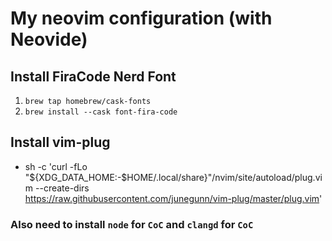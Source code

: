# My neovim configuration (with Neovide)

## Install FiraCode Nerd Font
1. `brew tap homebrew/cask-fonts`
2. `brew install --cask font-fira-code`

## Install vim-plug
* sh -c 'curl -fLo "${XDG_DATA_HOME:-$HOME/.local/share}"/nvim/site/autoload/plug.vim --create-dirs \
       https://raw.githubusercontent.com/junegunn/vim-plug/master/plug.vim'


### Also need to install `node` for `CoC` and `clangd` for `CoC`
